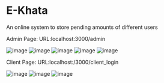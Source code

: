 # E-Khata
An online system to store pending amounts of different users

Admin Page:
URL:localhost:3000/admin

![image](https://user-images.githubusercontent.com/81957666/225540328-02f5c94f-013d-4b88-a7d7-b27e75d6b551.png)
![image](https://user-images.githubusercontent.com/81957666/225540378-acf43ab4-6b9a-4a6b-b401-edc7ffb6b340.png)
![image](https://user-images.githubusercontent.com/81957666/225540394-6695b8b1-dd05-4d2c-9fd0-ba46d4a0c721.png)
![image](https://user-images.githubusercontent.com/81957666/225540405-1e5ec3f5-540d-4eae-8474-482348815bdb.png)
![image](https://user-images.githubusercontent.com/81957666/225540428-b457e1b0-4c45-4f40-87e3-df6537138c13.png)

Client Page:
URL:localhost:/3000/client_login

![image](https://user-images.githubusercontent.com/81957666/225540465-f18f8068-60f8-4871-a63e-8c39bbf5faa4.png)
![image](https://user-images.githubusercontent.com/81957666/225540489-da259a2b-f9a7-4f14-8fc0-098559fea318.png)
![image](https://user-images.githubusercontent.com/81957666/225540513-f4b26642-63d0-4263-80e7-5ecf12567c5e.png)
